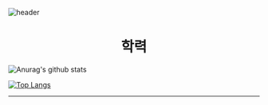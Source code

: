 ![header](https://capsule-render.vercel.app/api?type=waving&color=auto&height=300&color=gradient&section=header&text=풀스택%20개발자를%20꿈꿉니다&fontSize=90)
<div align=center><h1> 학력 </h1></div>

<div align=left>
  
![Anurag's github stats](https://github-readme-stats.vercel.app/api?username=pinetreelch&show_icons=true&theme=radical) 
  
  
[![Top Langs](https://github-readme-stats.vercel.app/api/top-langs/?username=pinetreelch&layout=compact&theme=dracula)](https://github.com/metleeha)
  
  
<hr>
  
  
</div>
